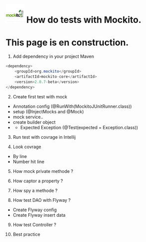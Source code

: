 # ![Mockito logo](https://raw.githubusercontent.com/MaximeFrancoeur/How-do-tests/master/img/mockito_logo.png)  How do tests with Mockito.
# This page is en construction.
1. Add dependency in your project Maven 
```java
<dependency>
	<groupId>org.mockito</groupId>
	<artifactId>mockito-core</artifactId>
	<version>2.0.7-beta</version>
</dependency>
```

2. Create first test with mock
  - Annotation config (@RunWith(MockitoJUnitRunner.class))
  - setup (@InjectMocks and @Mock)
  - mock service..
  - create builder object
  - - Expected Exception (@Test(expected = Exception.class))

3. Run test with covrage in Intellij

4. Look covrage
  - By line
  - Number hit line
  
5. How mock private methode ?

6. How captor a property ?

7. How spy a methode ?

8. How test DAO with Flyway ?
  - Create Flyway config
  - Create Flyway insert data

9. How test Controller ?

10. Best practice
